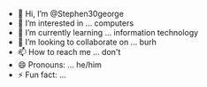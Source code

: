- 👋 Hi, I’m @Stephen30george
- 👀 I’m interested in ... computers
- 🌱 I’m currently learning ... information technology
- 💞️ I’m looking to collaborate on ... burh
- 📫 How to reach me ... don't
- 😄 Pronouns: ... he/him
- ⚡ Fun fact: ...

<!---
Stephen30george/Stephen30george is a ✨ special ✨ repository because its `README.md` (this file) appears on your GitHub profile.
You can click the Preview link to take a look at your changes.
--->
